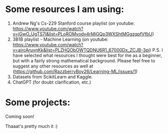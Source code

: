 # Some resources I am using:
1. Andrew Ng's Cs-229 Stanford course playlist (on youtube: https://www.youtube.com/watch?v=jGwO_UgTS7I&list=PLoROMvodv4rMiGQp3WXShtMGgzqpfVfbU)
2. 3B1B playlist - Machine Learning (on youtube: https://www.youtube.com/watch?v=aircAruvnKk&list=PLZHQObOWTQDNU6R1_67000Dx_ZCJB-3pi)
   P.S. I have selected what resources I thought were best for me as a beginner, but with a fairly strong mathematical background. Please feel free to suggest any other     resources as well at (https://github.com/RazzberryBoy26/Learning-ML/issues/1)
3. Datasets from ScikitLearn and Kaggle.
4. ChatGPT (for doubt clarification, etc.)

# Some projects:
Coming soon!

Thaaat's pretty much it :)
